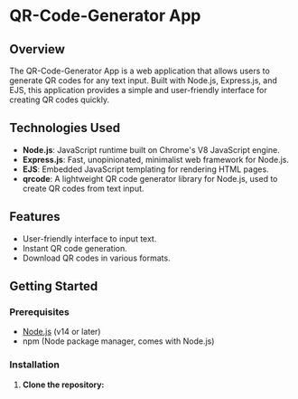 # QR-Code-Generator App

## Overview
The QR-Code-Generator App is a web application that allows users to generate QR codes for any text input. Built with Node.js, Express.js, and EJS, this application provides a simple and user-friendly interface for creating QR codes quickly.

## Technologies Used
- **Node.js**: JavaScript runtime built on Chrome's V8 JavaScript engine.
- **Express.js**: Fast, unopinionated, minimalist web framework for Node.js.
- **EJS**: Embedded JavaScript templating for rendering HTML pages.
- **qrcode**: A lightweight QR code generator library for Node.js, used to create QR codes from text input.

## Features
- User-friendly interface to input text.
- Instant QR code generation.
- Download QR codes in various formats.

## Getting Started

### Prerequisites
- [Node.js](https://nodejs.org/) (v14 or later)
- npm (Node package manager, comes with Node.js)

### Installation

1. **Clone the repository:**
   ```bash
  
